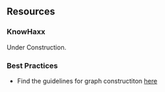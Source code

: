 ## Resources

### KnowHaxx

Under Construction.

### Best Practices
 * Find the guidelines for graph constructiton [here](./resource-pages/graph-construction-guidelines.md)

